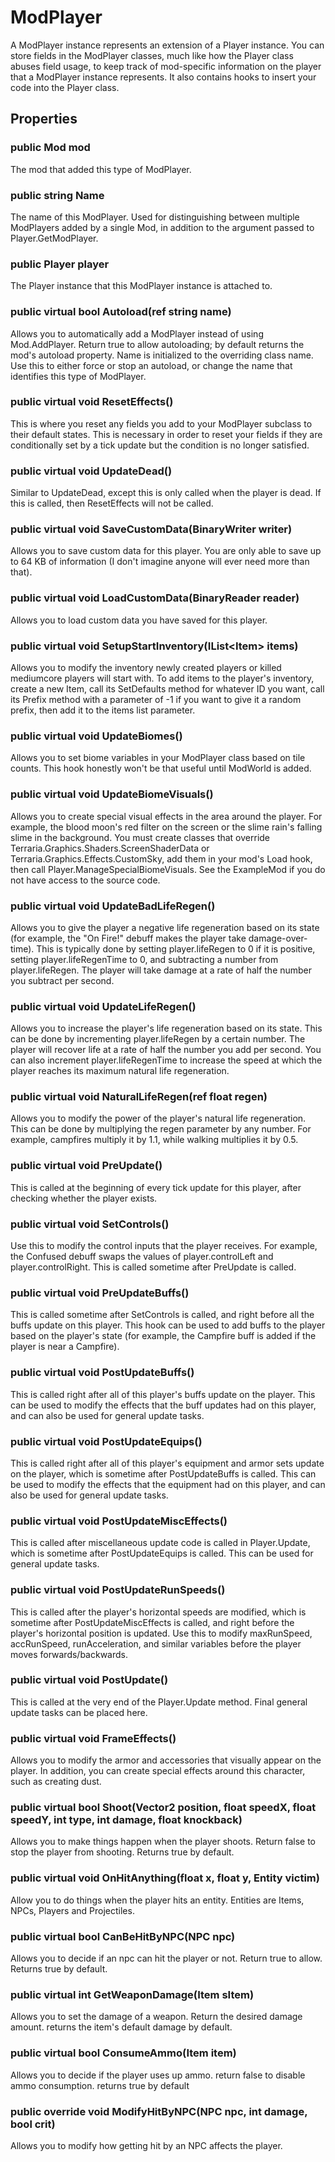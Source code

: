# ModPlayer

A ModPlayer instance represents an extension of a Player instance. You can store fields in the ModPlayer classes, much like how the Player class abuses field usage, to keep track of mod-specific information on the player that a ModPlayer instance represents. It also contains hooks to insert your code into the Player class.

## Properties

### public Mod mod

The mod that added this type of ModPlayer.

### public string Name

The name of this ModPlayer. Used for distinguishing between multiple ModPlayers added by a single Mod, in addition to the argument passed to Player.GetModPlayer.

### public Player player

The Player instance that this ModPlayer instance is attached to.

### public virtual bool Autoload(ref string name)

Allows you to automatically add a ModPlayer instead of using Mod.AddPlayer. Return true to allow autoloading; by default returns the mod's autoload property. Name is initialized to the overriding class name. Use this to either force or stop an autoload, or change the name that identifies this type of ModPlayer.

### public virtual void ResetEffects()

This is where you reset any fields you add to your ModPlayer subclass to their default states. This is necessary in order to reset your fields if they are conditionally set by a tick update but the condition is no longer satisfied.

### public virtual void UpdateDead()

Similar to UpdateDead, except this is only called when the player is dead. If this is called, then ResetEffects will not be called.

### public virtual void SaveCustomData(BinaryWriter writer)

Allows you to save custom data for this player. You are only able to save up to 64 KB of information (I don't imagine anyone will ever need more than that).

### public virtual void LoadCustomData(BinaryReader reader)

Allows you to load custom data you have saved for this player.

### public virtual void SetupStartInventory(IList\<Item\> items)

Allows you to modify the inventory newly created players or killed mediumcore players will start with. To add items to the player's inventory, create a new Item, call its SetDefaults method for whatever ID you want, call its Prefix method with a parameter of -1 if you want to give it a random prefix, then add it to the items list parameter.

### public virtual void UpdateBiomes()

Allows you to set biome variables in your ModPlayer class based on tile counts. This hook honestly won't be that useful until ModWorld is added.

### public virtual void UpdateBiomeVisuals()

Allows you to create special visual effects in the area around the player. For example, the blood moon's red filter on the screen or the slime rain's falling slime in the background. You must create classes that override Terraria.Graphics.Shaders.ScreenShaderData or Terraria.Graphics.Effects.CustomSky, add them in your mod's Load hook, then call Player.ManageSpecialBiomeVisuals. See the ExampleMod if you do not have access to the source code.

### public virtual void UpdateBadLifeRegen()

Allows you to give the player a negative life regeneration based on its state (for example, the "On Fire!" debuff makes the player take damage-over-time). This is typically done by setting player.lifeRegen to 0 if it is positive, setting player.lifeRegenTime to 0, and subtracting a number from player.lifeRegen. The player will take damage at a rate of half the number you subtract per second.

### public virtual void UpdateLifeRegen()

Allows you to increase the player's life regeneration based on its state. This can be done by incrementing player.lifeRegen by a certain number. The player will recover life at a rate of half the number you add per second. You can also increment player.lifeRegenTime to increase the speed at which the player reaches its maximum natural life regeneration.

### public virtual void NaturalLifeRegen(ref float regen)

Allows you to modify the power of the player's natural life regeneration. This can be done by multiplying the regen parameter by any number. For example, campfires multiply it by 1.1, while walking multiplies it by 0.5.

### public virtual void PreUpdate()

This is called at the beginning of every tick update for this player, after checking whether the player exists.

### public virtual void SetControls()

Use this to modify the control inputs that the player receives. For example, the Confused debuff swaps the values of player.controlLeft and player.controlRight. This is called sometime after PreUpdate is called.

### public virtual void PreUpdateBuffs()

This is called sometime after SetControls is called, and right before all the buffs update on this player. This hook can be used to add buffs to the player based on the player's state (for example, the Campfire buff is added if the player is near a Campfire).

### public virtual void PostUpdateBuffs()

This is called right after all of this player's buffs update on the player. This can be used to modify the effects that the buff updates had on this player, and can also be used for general update tasks.

### public virtual void PostUpdateEquips()

This is called right after all of this player's equipment and armor sets update on the player, which is sometime after PostUpdateBuffs is called. This can be used to modify the effects that the equipment had on this player, and can also be used for general update tasks.

### public virtual void PostUpdateMiscEffects()

This is called after miscellaneous update code is called in Player.Update, which is sometime after PostUpdateEquips is called. This can be used for general update tasks.

### public virtual void PostUpdateRunSpeeds()

This is called after the player's horizontal speeds are modified, which is sometime after PostUpdateMiscEffects is called, and right before the player's horizontal position is updated. Use this to modify maxRunSpeed, accRunSpeed, runAcceleration, and similar variables before the player moves forwards/backwards.

### public virtual void PostUpdate()

This is called at the very end of the Player.Update method. Final general update tasks can be placed here.

### public virtual void FrameEffects()

Allows you to modify the armor and accessories that visually appear on the player. In addition, you can create special effects around this character, such as creating dust.

### public virtual bool Shoot(Vector2 position, float speedX, float speedY, int type, int damage, float knockback)

Allows you to make things happen when the player shoots. Return false to stop the player from shooting. Returns true by default.

### public virtual void OnHitAnything(float x, float y, Entity victim)

Allow you to do things when the player hits an entity. Entities are Items, NPCs, Players and Projectiles.

### public virtual bool CanBeHitByNPC(NPC npc)

Allows you to decide if an npc can hit the player or not. Return true to allow. Returns true by default.

### public virtual int GetWeaponDamage(Item sItem)

Allows you to set the damage of a weapon. Return the desired damage amount. returns the item's default damage by default.

### public virtual bool ConsumeAmmo(Item item)

Allows you to decide if the player uses up ammo. return false to disable ammo consumption. returns true by default

### public override void ModifyHitByNPC(NPC npc, int damage, bool crit)

Allows you to modify how getting hit by an NPC affects the player.